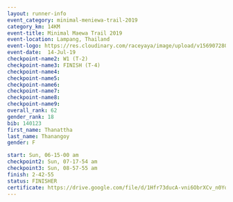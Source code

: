 ```yaml
---
layout: runner-info 
event_category: minimal-meniewa-trail-2019 
category_km: 14KM 
event-title: Minimal Maewa Trail 2019 
event-location: Lampang, Thailand 
event-logo: https://res.cloudinary.com/raceyaya/image/upload/v1569072805/logo/minimal-trail_ktnvsp.jpg 
event-date:  14-Jul-19 
checkpoint-name2: W1 (T-2) 
checkpoint-name3: FINISH (T-4) 
checkpoint-name4: 
checkpoint-name5: 
checkpoint-name6: 
checkpoint-name7: 
checkpoint-name8: 
checkpoint-name9: 
overall_rank: 62
gender_rank: 18
bib: 140123
first_name: Thanattha
last_name: Thanangoy
gender: F

start: Sun, 06-15-00 am
checkpoint2: Sun, 07-17-54 am
checkpoint3: Sun, 08-57-55 am
finish: 2-42-55
status: FINISHER
certificate: https://drive.google.com/file/d/1Hfr73ducA-vni6ObrXCv_n0YqBrrUwoI/view?usp=sharing
---
```

